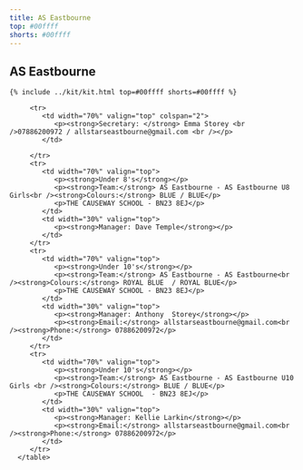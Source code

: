 ```yaml
---
title: AS Eastbourne
top: #00ffff
shorts: #00ffff
--- 
```


<h2 id="as_eastbourne"><strong>AS Eastbourne</strong></h2>

    {% include ../kit/kit.html top=#00ffff shorts=#00ffff %}

<table class="table table-striped table-bordered" cellpadding="10" cellspacing="1" width="100%">
        
         <tr>
            <td width="70%" valign="top" colspan="2">
               <p><strong>Secretary: </strong> Emma Storey <br />07886200972 / allstarseastbourne@gmail.com <br /></p>
            </td>
     
         </tr>
         <tr>
            <td width="70%" valign="top">
               <p><strong>Under 8's</strong></p>
               <p><strong>Team:</strong> AS Eastbourne - AS Eastbourne U8 Girls<br /><strong>Colours:</strong> BLUE / BLUE</p>
               <p>THE CAUSEWAY SCHOOL - BN23 8EJ</p>
            </td>
            <td width="30%" valign="top">
               <p><strong>Manager: Dave Temple</strong></p>
            </td>
         </tr>
         <tr>
            <td width="70%" valign="top">
               <p><strong>Under 10's</strong></p>
               <p><strong>Team:</strong> AS Eastbourne - AS Eastbourne<br /><strong>Colours:</strong> ROYAL BLUE  / ROYAL BLUE</p>
               <p>THE CAUSEWAY SCHOOL - BN23 8EJ</p>
            </td>
            <td width="30%" valign="top">
               <p><strong>Manager: Anthony  Storey</strong></p>
               <p><strong>Email:</strong> allstarseastbourne@gmail.com<br /><strong>Phone:</strong> 07886200972</p>
            </td>
         </tr>
         <tr>
            <td width="70%" valign="top">
               <p><strong>Under 10's</strong></p>
               <p><strong>Team:</strong> AS Eastbourne - AS Eastbourne U10 Girls <br /><strong>Colours:</strong> BLUE / BLUE</p>
               <p>THE CAUSEWAY SCHOOL  - BN23 8EJ</p>
            </td>
            <td width="30%" valign="top">
               <p><strong>Manager: Kellie Larkin</strong></p>
               <p><strong>Email:</strong> allstarseastbourne@gmail.com<br /><strong>Phone:</strong> 07886200972</p>
            </td>
         </tr>
      </table>
